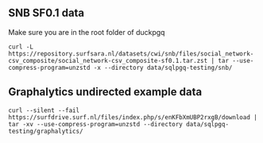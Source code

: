 ## SNB SF0.1 data
Make sure you are in the root folder of duckpgq
```
curl -L https://repository.surfsara.nl/datasets/cwi/snb/files/social_network-csv_composite/social_network-csv_composite-sf0.1.tar.zst | tar --use-compress-program=unzstd -x --directory data/sqlpgq-testing/snb/
```

## Graphalytics undirected example data
```
curl --silent --fail https://surfdrive.surf.nl/files/index.php/s/enKFbXmUBP2rxgB/download | tar -xv --use-compress-program=unzstd --directory data/sqlpgq-testing/graphalytics/
```